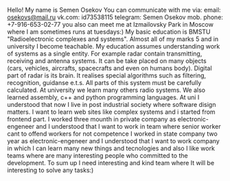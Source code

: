 Hello! My name is Semen Osekov
You can communicate with me via:
  email: osekovs@mail.ru
  vk.com: id73538115
  telegram: Semen Osekov
  mob. phone: +7-916-653-02-77
  you also can meet me at Izmailovsky Park in Moscow where I am sometimes runs at tuesdays:)
 My basic education is BMSTU "Radioelectronic complexes and systems". Almost all of my marks 5 and in university I become teachable.
 My education assumes understanding work of systems as a single entity. For example radar contain transmitting, receiving and
 antenna systems. It can be take placed on many objects (cars, vehicles, aircrafts, spacecrafts and even on humans body). 
 Digital part of radar is its brain. It realises special algorithms such as filtering, recognition, guidanse e.t.s. 
 All parts of this system must be carefully calculated. At university we learn many others radio systems. We also learned assembly,
 c++ and python programming languages. At uni I understood that now I live in post industrial society where software disign matters. 
 I want to learn web sites like complex systems and i started from frontend part.
 I worked three mounth in private company as electronic-engeneer and I understood that I want to work in team where senior worker cant 
 to offend workers for not competence
 I worked in state company two year as electronic-engeneer and I understood that I want to work company in which I can learn many
 new things and tecnologies and also I like work teams where are many interesting people who committed to the development. 
 To sum up I need interesting and kind team where It will be interesting to solve any tasks:)

